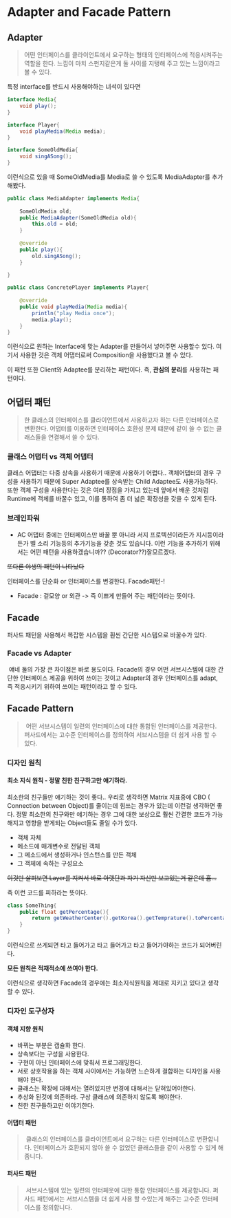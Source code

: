 # Adapter and Facade Pattern



## Adapter 

> 어떤 인터페이스를 클라이언트에서 요구하는 형태의 인터페이스에 적응시켜주는 역할을 한다. 느낌이 마치 스펀지같은게 둘 사이를 지탱해 주고 있는 느낌이라고 볼 수 있다. 

특정 interface를 반드시 사용해야하는 녀석이 있다면 

```java
interface Media{
    void play();
}

interface Player{
    void playMedia(Media media);
}

interface SomeOldMedia{
    void singASong();
}

```

이런식으로 있을 때 SomeOldMedia를 Media로 쓸 수 있도록  MediaAdapter를 추가해봤다.

```java
public class MediaAdapter implements Media{
   
    SomeOldMedia old;
    public MediaAdapter(SomeOldMedia old){
        this.old = old;
    }
    
    @override
    public play(){
        old.singASong();
    }
   
}

public class ConcretePlayer implements Player{
    
    @override
    public void playMedia(Media media){
        println("play Media once");
        media.play();
    }
}

```

이런식으로 원하는 Interface에 맞는 Adapter를 만들어서 넣어주면 사용할수 있다.  여기서 사용한 것은 객체 어댑터로써 Composition을 사용했다고 볼 수 있다.

이 패턴 또한 Client와 Adaptee를 분리하는 패턴이다.  즉, **관심의 분리**를 사용하는 패턴이다.



## 어댑터 패턴

> 한 클래스의 인터페이스를 클라이언트에서 사용하고자 하는 다른 인터페이스로 변환한다. 어댑터를 이용하면 인터페이스 호환성 문제 떄문에 같이 쓸 수 없는 클래스들을 연결해서 쓸 수 있다.



### 클래스 어댑터 vs 객체 어댑터

클래스 어댑터는 다중 상속을 사용하기 때문에 사용하기 어렵다.. 객체어댑터의 경우 구성을 사용하기 때문에 Super Adaptee를 상속받는 Child Adaptee도 사용가능하다. 또한 객체 구성을 사용한다는 것은 여러 장점을 가지고 있는데 앞에서 배운 것처럼 Runtime에 객체를 바꿀수 있고, 이를 통하여 좀 더 넓은 확장성을 갖을 수 있게 된다.



### 브레인파워 

* AC 어댑터 중에는 인터페이스만 바꿀 뿐 아니라 서지 프로텍션이라든가 지시등이라든가 벨 소리 기능등의 추가기능을 갖춘 것도 있습니다. 이런 기능을 추가하기 위해서는 어떤 패턴을 사용하겠습니까?? (Decorator??)잘모르겠다.



~~또다른 야생의 패턴이 나타났다~~

인터페이스를 단순화 or 인터페이스를 변경한다. Facade패턴-! 

* Facade : 겉모양 or 외관 -> 즉 이쁘게 만들어 주는 패턴이라는 뜻이다.

## Facade

퍼사드 패턴을 사용해서 복잡한 시스템을 훤씬 간단한 시스템으로 바꿀수가 있다.

### Facade vs Adapter

​	얘네 둘의 가장 큰 차이점은 바로 용도이다. Facade의 경우 어떤 서브시스템에 대한 간단한 인터페이스 제공을 위하여 쓰이는 것이고 Adapter의 경우 인터페이스를 adapt, 즉 적응시키기 위하여 쓰이는 패턴이라고 할 수 있다.



## Facade Pattern

> ​	어떤 서브시스템이 일련의 인터페이스에 대한 통합된 인터페이스를 제공한다. 퍼사드에서는 고수준 인터페이스를 정의하여 서브시스템을 더 쉽게 사용 할 수 있다.



### 디자인 원칙

#### 	최소 지식 원칙 - 정말 친한 친구하고만 얘기하라.

 최소한의 친구들만 얘기하는 것이 좋다.. 우리로 생각하면 Matrix 지표중에 CBO ( Connection between Object)를 줄이는데 힘쓰는 경우가 있는데 이런걸 생각하면 좋다. 정말 최소한의 친구와만 얘기하는 경우 그에 대한 보상으로 훨씬 간결한 코드가 가능해지고 영향을 받게되는 Object들도 줄일 수가 있다.

* 객체 자체
* 메소드에 매개변수로 전달된 객체
* 그 메소드에서 생성하거나 인스턴스를 만든 객체
* 그 객체에 속하는 구성요소

~~이것만 살펴보면 Layer를 지켜서 바로 아랫단과 자기 자신만 보고있는거 같은데 흠...~~

즉 이런 코드를 피하라는 뜻이다.

```java
class SomeThing{
    public float getPercentage(){
        return getWeatherCenter().getKorea().getTemprature().toPercentage();
    }
}
```

이런식으로 쓰게되면 타고 들어가고 타고 들어가고 타고 들어가야하는 코드가 되어버린다.

**모든 원칙은 적재적소에 쓰여야 한다.**

이런식으로 생각하면 Facade의 경우에는 최소지식원칙을 제대로 지키고 있다고 생각 할 수 있다.



### 디자인 도구상자

#### 객체 지향 원칙

* 바뀌는 부분은 캡슐화 한다.
* 상속보다는 구성을 사용한다.
* 구현이 아닌 인터페이스에 맞춰서 프로그래밍한다.
* 서로 상호작용을 하는 객체 사이에서는 가능하면 느슨하게 결합하는 디자인을 사용해야 한다.
* 클래스는 확장에 대해서는 열려있지만 변경에 대해서는 닫혀있어야한다.
* 추상화 된것에 의존하라. 구상 클래스에 의존하지 않도록 해야한다.
* 친한 친구들하고만 이야기한다.



#### 어댑터 패턴

> ​	클래스의 인터페이스를 클라이언트에서 요구하는 다른 인터페이스로 변환합니다. 인터페이스가 호환되지 않아 쓸 수 없었던 클래스들을 같이 사용할 수 있게 해 줍니다.

#### 퍼사드 패턴

> ​	서브시스템에 있는 일련의 인터페읏에 대한 통합 인터페이스를 제공합니다. 퍼사드 패턴에서는 서브시스템을 더 쉽게 사용 할 수있는게 해주는 고수준 인터페이스를 정의합니다.
